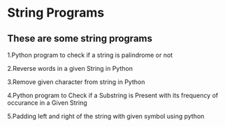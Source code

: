 # String Programs

## These are some string programs

1.Python program to check if a string is palindrome or not

2.Reverse words in a given String in Python

3.Remove given character from string in Python

4.Python program to Check if a Substring is Present with its frequency of occurance in a Given String

5.Padding left and right of the string with given symbol using python
